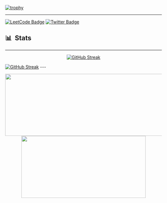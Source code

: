 [![trophy](https://github-profile-trophy.vercel.app/?username=CodeStation5&title=Commits,Repositories,MultipleLang,Stars,Followers,PullRequest&theme=monokai)](https://github.com/ryo-ma/github-profile-trophy)



---
[![LeetCode Badge](https://img.shields.io/badge/LeetCode-badge?style=for-the-badge&color=orange&logo=telegram&logoColor=white)](https://leetcode.com/u/fallingleaves/)
[![Twitter Badge](https://img.shields.io/badge/Twitter-badge?style=for-the-badge&color=orange&logo=twitter&logoColor=white)](https://leetcode.com/u/fallingleaves/)


## 📊 &nbsp;Stats
---
<p align="center">
<a href="https://git.io/streak-stats"><img src="https://streak-stats.demolab.com?user=CodeStation5&theme=monokai&date_format=M%20j%5B%2C%20Y%5D&card_width=600&card_height=100" alt="GitHub Streak" /></a>
</p>
<a href="https://git.io/streak-stats"><img src="https://streak-stats.demolab.com?user=CodeStation5&theme=gruvbox&card_width=600&card_height=100" alt="GitHub Streak" /></a>
---
<p align="center">
  <img width="600" height="200" src="https://github-readme-stats.vercel.app/api?username=CodeStation5&show_icons=true&theme=monokai">
  <img width="400" height="200" src="https://github-readme-stats.vercel.app/api/top-langs/?username=CodeStation5&size_weight=0.15&count_weight=0.5&layout=compact&theme=monokai">
</p>







<!--
**CodeStation5/CodeStation5** is a ✨ _special_ ✨ repository because its `README.md` (this file) appears on your GitHub profile.

Here are some ideas to get you started:

- 🔭 I’m currently working on ...
- 🌱 I’m currently learning ...
- 👯 I’m looking to collaborate on ...
- 🤔 I’m looking for help with ...
- 💬 Ask me about ...
- 📫 How to reach me: ...
- 😄 Pronouns: ...
- ⚡ Fun fact: ...
-->

